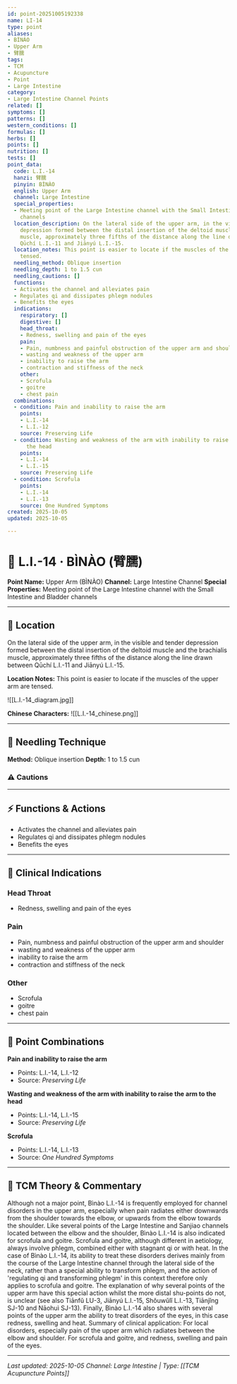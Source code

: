 ```yaml
---
id: point-20251005192338
name: LI-14
type: point
aliases:
- BÌNÀO
- Upper Arm
- 臂臑
tags:
- TCM
- Acupuncture
- Point
- Large Intestine
category:
- Large Intestine Channel Points
related: []
symptoms: []
patterns: []
western_conditions: []
formulas: []
herbs: []
points: []
nutrition: []
tests: []
point_data:
  code: L.I.-14
  hanzi: 臂臑
  pinyin: BÌNÀO
  english: Upper Arm
  channel: Large Intestine
  special_properties:
  - Meeting point of the Large Intestine channel with the Small Intestine and Bladder
    channels
  location_description: On the lateral side of the upper arm, in the visible and tender
    depression formed between the distal insertion of the deltoid muscle and the brachialis
    muscle, approximately three fifths of the distance along the line drawn between
    Qūchí L.I.-11 and Jiānyú L.I.-15.
  location_notes: This point is easier to locate if the muscles of the upper arm are
    tensed.
  needling_method: Oblique insertion
  needling_depth: 1 to 1.5 cun
  needling_cautions: []
  functions:
  - Activates the channel and alleviates pain
  - Regulates qi and dissipates phlegm nodules
  - Benefits the eyes
  indications:
    respiratory: []
    digestive: []
    head_throat:
    - Redness, swelling and pain of the eyes
    pain:
    - Pain, numbness and painful obstruction of the upper arm and shoulder
    - wasting and weakness of the upper arm
    - inability to raise the arm
    - contraction and stiffness of the neck
    other:
    - Scrofula
    - goitre
    - chest pain
  combinations:
  - condition: Pain and inability to raise the arm
    points:
    - L.I.-14
    - L.I.-12
    source: Preserving Life
  - condition: Wasting and weakness of the arm with inability to raise the arm to
      the head
    points:
    - L.I.-14
    - L.I.-15
    source: Preserving Life
  - condition: Scrofula
    points:
    - L.I.-14
    - L.I.-13
    source: One Hundred Symptoms
created: 2025-10-05
updated: 2025-10-05

---
```


# 📍 L.I.-14 · BÌNÀO (臂臑)

**Point Name:** Upper Arm (BÌNÀO)
**Channel:** Large Intestine Channel
**Special Properties:** Meeting point of the Large Intestine channel with the Small Intestine and Bladder channels

---

## 📍 Location

On the lateral side of the upper arm, in the visible and tender depression formed between the distal insertion of the deltoid muscle and the brachialis muscle, approximately three fifths of the distance along the line drawn between Qūchí L.I.-11 and Jiānyú L.I.-15.

**Location Notes:**
This point is easier to locate if the muscles of the upper arm are tensed.

![[L.I.-14_diagram.jpg]]

**Chinese Characters:** ![[L.I.-14_chinese.png]]

---

## 🔧 Needling Technique

**Method:** Oblique insertion
**Depth:** 1 to 1.5 cun

### ⚠️ Cautions

---

## ⚡ Functions & Actions
- Activates the channel and alleviates pain
- Regulates qi and dissipates phlegm nodules
- Benefits the eyes

---

## 🎯 Clinical Indications

### Head Throat
- Redness, swelling and pain of the eyes

### Pain
- Pain, numbness and painful obstruction of the upper arm and shoulder
- wasting and weakness of the upper arm
- inability to raise the arm
- contraction and stiffness of the neck

### Other
- Scrofula
- goitre
- chest pain

---

## 🔗 Point Combinations

**Pain and inability to raise the arm**
- Points: L.I.-14, L.I.-12
- Source: *Preserving Life*

**Wasting and weakness of the arm with inability to raise the arm to the head**
- Points: L.I.-14, L.I.-15
- Source: *Preserving Life*

**Scrofula**
- Points: L.I.-14, L.I.-13
- Source: *One Hundred Symptoms*

---

## 🧬 TCM Theory & Commentary

Although not a major point, Bìnào L.I.-14 is frequently employed for channel disorders in the upper arm, especially when pain radiates either downwards from the shoulder towards the elbow, or upwards from the elbow towards the shoulder. Like several points of the Large Intestine and Sanjiao channels located between the elbow and the shoulder, Bìnào L.I.-14 is also indicated for scrofula and goitre. Scrofula and goitre, although different in aetiology, always involve phlegm, combined either with stagnant qi or with heat. In the case of Bìnào L.I.-14, its ability to treat these disorders derives mainly from the course of the Large Intestine channel through the lateral side of the neck, rather than a special ability to transform phlegm, and the action of 'regulating qi and transforming phlegm' in this context therefore only applies to scrofula and goitre. The explanation of why several points of the upper arm have this special action whilst the more distal shu-points do not, is unclear (see also Tiānfǔ LU-3, Jiānyú L.I.-15, Shǒuwǔlǐ L.I.-13, Tiānjǐng SJ-10 and Nāohuì SJ-13). Finally, Bìnào L.I.-14 also shares with several points of the upper arm the ability to treat disorders of the eyes, in this case redness, swelling and heat. Summary of clinical application: For local disorders, especially pain of the upper arm which radiates between the elbow and shoulder. For scrofula and goitre, and redness, swelling and pain of the eyes.

---

*Last updated: 2025-10-05*
*Channel: Large Intestine | Type: [[TCM Acupuncture Points]]*

